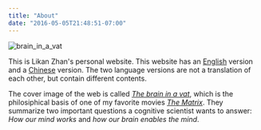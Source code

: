 ```yaml
---
title: "About"
date: "2016-05-05T21:48:51-07:00"
---
```


![brain_in_a_vat](http://webimages.netlify.com/brain_in_a_vat.png)

This is Likan Zhan's personal website. This website has an [English](../en/) version and a [Chinese](../cn/) version. The two language versions are not a translation of each other, but contain different contents.

The cover image of the web is called [*The brain in a vat*](https://en.wikipedia.org/wiki/Brain_in_a_vat), which is the philosiphical basis of one of my favorite movies [*The Matrix*](https://en.wikipedia.org/wiki/The_Matrix_(franchise)). They summarize two important questions a cognitive scientist wants to answer: *How our mind works* and *how our brain enables the mind*.
